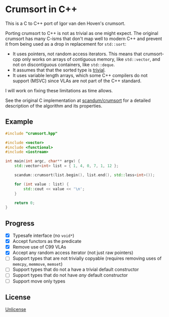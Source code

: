 Crumsort in C++
===============

This is a C to C++ port of Igor van den Hoven's crumsort.

Porting crumsort to C++ is not as trivial as one might expect. The original crumsort has many C-isms that don't map well to modern C++ and prevent it from being used as a drop in replacement for `std::sort`:

- It uses pointers, not random access iterators. This means that crumsort-cpp only works on arrays of contiguous memory, like `std::vector`, and not on discontiguous containers, like `std::deque`.
- It assumes that that the sorted type is [trivial](https://en.cppreference.com/w/cpp/named_req/TrivialType).
- It uses variable length arrays, which some C++ compilers do not support (MSVC) since VLAs are not part of the C++ standard.

I will work on fixing these limitations as time allows.

See the original C implementation at [scandum/crumsort](https://github.com/scandum/crumsort) for a detailed description of the algorithm and its properties.

Example
-------

```cpp
#include "crumsort.hpp"

#include <vector>
#include <functional>
#include <iostream>

int main(int argc, char** argv) {
    std::vector<int> list = { 1, 4, 0, 7, 1, 12 };

    scandum::crumsort(list.begin(), list.end(), std::less<int>());

    for (int value : list) {
        std::cout << value << '\n';
    }

    return 0;
}
```

Progress
--------

- [x] Typesafe interface (no `void*`)
- [x] Accept functors as the predicate
- [x] Remove use of C99 VLAs
- [x] Accept any random access iterator (not just raw pointers)
- [ ] Support types that are not trivially copyable (requires removing uses of `memcpy`, `memmove`, `memset`)
- [ ] Support types that do not a have a trivial default constructor
- [ ] Support types that do not have *any* default constructor
- [ ] Support move only types

License
-------

[Unlicense](https://unlicense.org/)
